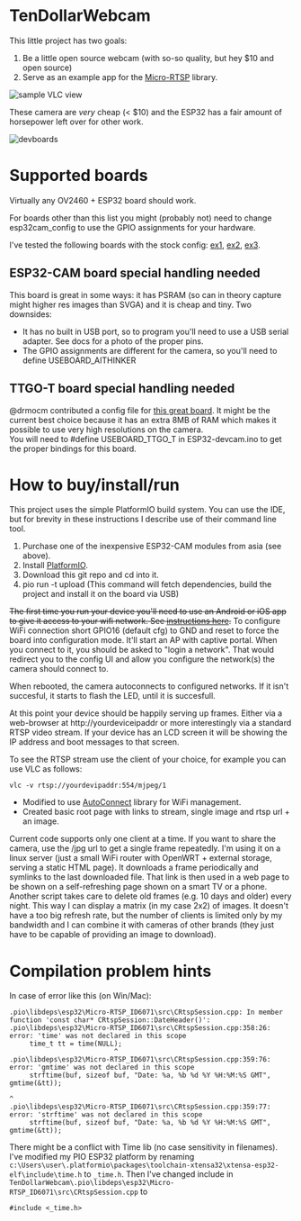 # TenDollarWebcam

This little project has two goals:
1. Be a little open source webcam (with so-so quality, but hey $10 and open source)
2. Serve as an example app for the [Micro-RTSP](https://github.com/geeksville/Micro-RTSP)
library.

![sample VLC view](/docs/camview.png "Sample VLC output")

These camera are _very_ cheap (< $10) and the ESP32 has a fair amount of horsepower
left over for other work.

![devboards](/docs/devpict.jpg "Typical ESP32-CAM boards")

# Supported boards

Virtually any OV2460 + ESP32 board should work.

For boards other than this list you might (probably not) need to change esp32cam_config
to use the GPIO assignments for your hardware.

I've tested the following boards with the stock config: [ex1](https://www.banggood.com/Geekcreit-ESP32-CAM-WiFi-+-Bluetooth-Camera-Module-Development-Board-ESP32-With-Camera-Module-OV2640--p-1394679.html?rmmds=myorder&cur_warehouse=CN), [ex2](https://www.banggood.com/TTGO-T-Journal-ESP32-Camera-Development-Board-OV2640-SMA-WiFi-3dbi-Antenna-0_91-OLED-Camera-Board-p-1379925.html?rmmds=myorder&cur_warehouse=CN), [ex3](https://www.banggood.com/M5Stack-Official-ESP32-Camera-Module-Development-Board-OV2640-Camera-Type-C-Grove-Port-p-1333598.html?rmmds=myorder&cur_warehouse=CN).

## ESP32-CAM board special handling needed

This board is great in some ways: it has PSRAM (so can in theory capture might higher res images than SVGA) and it is cheap and tiny.  Two downsides:

* It has no built in USB port, so to program you'll need to use a USB serial adapter.  See docs for a photo of the proper pins.
* The GPIO assignments are different for the camera, so you'll need to define USEBOARD_AITHINKER

## TTGO-T board special handling needed

@drmocm contributed a config file for [this great board](https://www.aliexpress.com/item/TTGO-T-Camera-ESP32-WROVER-PSRAM-Camera-Module-ESP32-WROVER-B-OV2640-Camera-Module-0-96/32968683765.html).  It might be the current best choice because it
has an extra 8MB of RAM which makes it possible to use very high resolutions on the camera.  
You will need to #define USEBOARD_TTGO_T in ESP32-devcam.ino to get the proper bindings for this board.

# How to buy/install/run

This project uses the simple PlatformIO build system.  You can use the IDE, but for brevity
in these instructions I describe use of their command line tool.

1. Purchase one of the inexpensive ESP32-CAM modules from asia (see above).
2. Install [PlatformIO](https://platformio.org/).
3. Download this git repo and cd into it.
4. pio run -t upload (This command will fetch dependencies, build the project and install it on the board via USB)

~~The first time you run your device you'll need to use an Android or iOS app to give it
access to your wifi network. See [instructions here](https://github.com/geeksville/AutoWifi/blob/master/README.md).~~
To configure WiFi connection short GPIO16 (default cfg) to GND and reset to force the board into configuration mode.
It'll start an AP with captive portal. When you connect to it, you should be asked to "login a network". That would
redirect you to the config UI and allow you configure the network(s) the camera should connect to.

When rebooted, the camera autoconnects to configured networks. If it isn't succesful, it starts to flash the LED,
until it is succesfull.

At this point your device should be happily serving up frames.  Either via
a web-browser at http://yourdeviceipaddr or more interestingly via a standard
RTSP video stream.  If your device has an LCD screen it will be showing the IP address and boot messages
to that screen.

To see the RTSP stream use the client of your choice, for example you can use VLC
as follows:
```
vlc -v rtsp://yourdevipaddr:554/mjpeg/1
```

* Modified to use [AutoConnect](https://github.com/Hieromon/AutoConnect) library for WiFi management.
* Created basic root page with links to stream, single image and rtsp url + an image.

Current code supports only one client at a time. If you want to share the camera, use the /jpg url to get a single frame repeatedly.
I'm using it on a linux server (just a small WiFi router with OpenWRT + external storage, serving a static HTML page). It downloads
a frame periodically and symlinks to the last downloaded file. That link is then used in a web page to be shown on a self-refreshing
page shown on a smart TV or a phone. Another script takes care to delete old frames (e.g. 10 days and older) every night. This way
I can display a matrix (in my case 2x2) of images. It doesn't have a too big refresh rate, but the number of clients is limited only
by my bandwidth and I can combine it with cameras of other brands (they just have to be capable of providing an image to download).

# Compilation problem hints
In case of error like this (on Win/Mac):
```
.pio\libdeps\esp32\Micro-RTSP_ID6071\src\CRtspSession.cpp: In member function 'const char* CRtspSession::DateHeader()':
.pio\libdeps\esp32\Micro-RTSP_ID6071\src\CRtspSession.cpp:358:26: error: 'time' was not declared in this scope
     time_t tt = time(NULL);
                          ^
.pio\libdeps\esp32\Micro-RTSP_ID6071\src\CRtspSession.cpp:359:76: error: 'gmtime' was not declared in this scope
     strftime(buf, sizeof buf, "Date: %a, %b %d %Y %H:%M:%S GMT", gmtime(&tt));
                                                                            ^
.pio\libdeps\esp32\Micro-RTSP_ID6071\src\CRtspSession.cpp:359:77: error: 'strftime' was not declared in this scope
     strftime(buf, sizeof buf, "Date: %a, %b %d %Y %H:%M:%S GMT", gmtime(&tt));
```

There might be a conflict with Time lib (no case sensitivity in filenames). I've modified my PIO ESP32 platform by renaming
```c:\Users\user\.platformio\packages\toolchain-xtensa32\xtensa-esp32-elf\include\time.h``` to ```_time.h```.
Then I've changed include in ```TenDollarWebcam\.pio\libdeps\esp32\Micro-RTSP_ID6071\src\CRtspSession.cpp``` to
```
#include <_time.h>
```
